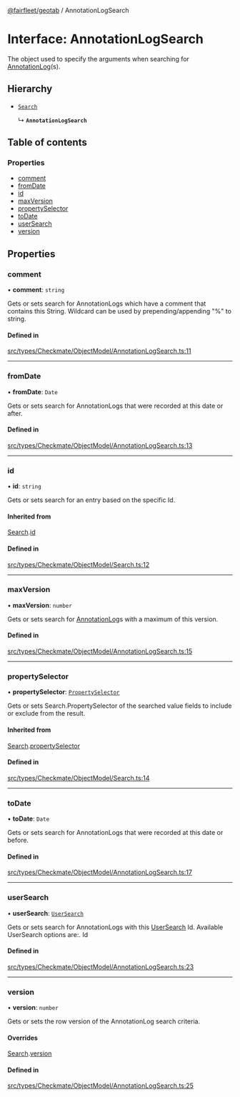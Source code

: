 [@fairfleet/geotab](../README.md) / AnnotationLogSearch

# Interface: AnnotationLogSearch

The object used to specify the arguments when searching for [AnnotationLog](AnnotationLog.md)(s).

## Hierarchy

- [`Search`](Search.md)

  ↳ **`AnnotationLogSearch`**

## Table of contents

### Properties

- [comment](AnnotationLogSearch.md#comment)
- [fromDate](AnnotationLogSearch.md#fromdate)
- [id](AnnotationLogSearch.md#id)
- [maxVersion](AnnotationLogSearch.md#maxversion)
- [propertySelector](AnnotationLogSearch.md#propertyselector)
- [toDate](AnnotationLogSearch.md#todate)
- [userSearch](AnnotationLogSearch.md#usersearch)
- [version](AnnotationLogSearch.md#version)

## Properties

### comment

• **comment**: `string`

Gets or sets search for AnnotationLogs which have a comment that contains this String. Wildcard can be used by prepending/appending "%" to string.

#### Defined in

[src/types/Checkmate/ObjectModel/AnnotationLogSearch.ts:11](https://github.com/fairfleet/geotab/blob/b682f10/src/types/Checkmate/ObjectModel/AnnotationLogSearch.ts#L11)

___

### fromDate

• **fromDate**: `Date`

Gets or sets search for AnnotationLogs that were recorded at this date or after.

#### Defined in

[src/types/Checkmate/ObjectModel/AnnotationLogSearch.ts:13](https://github.com/fairfleet/geotab/blob/b682f10/src/types/Checkmate/ObjectModel/AnnotationLogSearch.ts#L13)

___

### id

• **id**: `string`

Gets or sets search for an entry based on the specific Id.

#### Inherited from

[Search](Search.md).[id](Search.md#id)

#### Defined in

[src/types/Checkmate/ObjectModel/Search.ts:12](https://github.com/fairfleet/geotab/blob/b682f10/src/types/Checkmate/ObjectModel/Search.ts#L12)

___

### maxVersion

• **maxVersion**: `number`

Gets or sets search for [AnnotationLog](AnnotationLog.md)s with a maximum of this version.

#### Defined in

[src/types/Checkmate/ObjectModel/AnnotationLogSearch.ts:15](https://github.com/fairfleet/geotab/blob/b682f10/src/types/Checkmate/ObjectModel/AnnotationLogSearch.ts#L15)

___

### propertySelector

• **propertySelector**: [`PropertySelector`](PropertySelector.md)

Gets or sets Search.PropertySelector of the searched value fields to include or exclude from the result.

#### Inherited from

[Search](Search.md).[propertySelector](Search.md#propertyselector)

#### Defined in

[src/types/Checkmate/ObjectModel/Search.ts:14](https://github.com/fairfleet/geotab/blob/b682f10/src/types/Checkmate/ObjectModel/Search.ts#L14)

___

### toDate

• **toDate**: `Date`

Gets or sets search for AnnotationLogs that were recorded at this date or before.

#### Defined in

[src/types/Checkmate/ObjectModel/AnnotationLogSearch.ts:17](https://github.com/fairfleet/geotab/blob/b682f10/src/types/Checkmate/ObjectModel/AnnotationLogSearch.ts#L17)

___

### userSearch

• **userSearch**: [`UserSearch`](UserSearch.md)

Gets or sets search for AnnotationLogs with this [UserSearch](UserSearch.md) Id.
 Available UserSearch options are:.
 <list><item><description>Id</description></item></list>

#### Defined in

[src/types/Checkmate/ObjectModel/AnnotationLogSearch.ts:23](https://github.com/fairfleet/geotab/blob/b682f10/src/types/Checkmate/ObjectModel/AnnotationLogSearch.ts#L23)

___

### version

• **version**: `number`

Gets or sets the row version of the AnnotationLog search criteria.

#### Overrides

[Search](Search.md).[version](Search.md#version)

#### Defined in

[src/types/Checkmate/ObjectModel/AnnotationLogSearch.ts:25](https://github.com/fairfleet/geotab/blob/b682f10/src/types/Checkmate/ObjectModel/AnnotationLogSearch.ts#L25)
